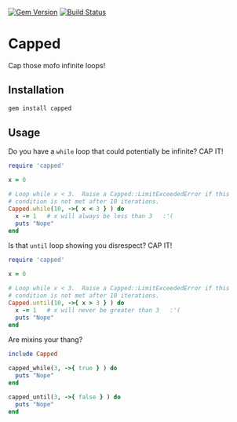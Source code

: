 [![Gem Version](https://badge.fury.io/rb/capped.svg)](http://badge.fury.io/rb/capped)
[![Build Status](https://travis-ci.org/briandamaged/capped.svg)](https://travis-ci.org/briandamaged/capped)

# Capped #

Cap those mofo infinite loops!

## Installation ##

```sh
gem install capped
```

## Usage ##

Do you have a ```while``` loop that could potentially be infinite?  CAP IT!

```ruby
require 'capped'

x = 0

# Loop while x < 3.  Raise a Capped::LimitExceededError if this
# condition is not met after 10 iterations.
Capped.while(10, ->{ x < 3 } ) do
  x -= 1   # x will always be less than 3   :'(
  puts "Nope"
end
```

Is that ```until``` loop showing you disrespect?  CAP IT!

```ruby
require 'capped'

x = 0

# Loop while x < 3.  Raise a Capped::LimitExceededError if this
# condition is not met after 10 iterations.
Capped.until(10, ->{ x > 3 } ) do
  x -= 1   # x will never be greater than 3   :'(
  puts "Nope"
end

```

Are mixins your thang?

```ruby
include Capped

capped_while(3, ->{ true } ) do
  puts "Nope"
end

capped_until(3, ->{ false } ) do
  puts "Nope"
end
```